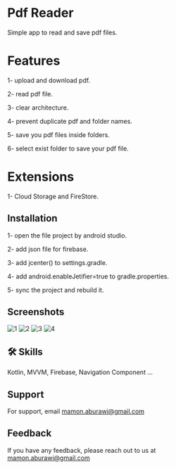 
# Pdf Reader

Simple app to read and save pdf files.

# Features
1- upload and download pdf.

2- read pdf file.

3- clear architecture.

4- prevent duplicate pdf and folder names.

5- save you pdf files inside folders.

6- select exist folder to save your pdf file.

# Extensions

1- Cloud Storage and FireStore.






## Installation

1- open the file project by android studio.

2- add json file for firebase.

3- add jcenter() to settings.gradle.

4- add android.enableJetifier=true to gradle.properties.

5- sync the project and rebuild it.






    
## Screenshots
![1](https://user-images.githubusercontent.com/61309294/182023401-de08e337-b992-4a02-a4d0-e0cc346a89a1.jpeg)
![2](https://user-images.githubusercontent.com/61309294/182023404-f331af3b-83ca-4c32-8e39-2988c0bc95ab.jpeg)
![3](https://user-images.githubusercontent.com/61309294/182023402-5ca6676b-27f3-4809-8dc6-36934177fbf8.jpeg)
![4](https://user-images.githubusercontent.com/61309294/182023398-06796653-18fd-4304-a44c-f465f0699dd0.jpeg)






## 🛠 Skills
Kotlin, MVVM, Firebase, Navigation Component ...


## Support

For support, email mamon.aburawi@gmail.com


## Feedback

If you have any feedback, please reach out to us at mamon.aburawi@gmail.com

